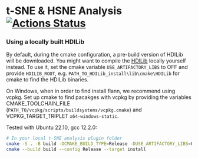 # t-SNE & HSNE Analysis  [![Actions Status](https://github.com/ManiVaultStudio/t-SNE-Analysis/actions/workflows/build.yml/badge.svg)](https://github.com/ManiVaultStudio/t-SNE-Analysis/actions)

### Using a locally built HDILib
By default, during the cmake configuration, a pre-build version of HDILib will be downloaded.
You might want to compile the [HDILib](https://github.com/biovault/HDILib) locally yourself instead. 
To use it, set the cmake variable `USE_ARTIFACTORY_LIBS` to OFF and provide `HDILIB_ROOT`, e.g. `PATH_TO_HDILib_install\lib\cmake\HDILib` for cmake to find the HDILib binaries.

On Windows, when in order to find install flann, we recommend using vcpkg. Set up cmake to find pacakges with vcpkg by providing the variables CMAKE_TOOLCHAIN_FILE (`PATH_TO/vcpkg/scripts/buildsystems/vcpkg.cmake`) and VCPKG_TARGET_TRIPLET `x64-windows-static`.


Tested with Ubuntu 22.10, gcc 12.2.0:
```bash
# In your local t-SNE analysis plugin folder
cmake -S . -B build -DCMAKE_BUILD_TYPE=Release -DUSE_ARTIFACTORY_LIBS=OFF -DHDILIB_ROOT=/PATH/TO/YOUR/LOCALHDILIB -DMV_INSTALL_DIR=/PATH/TO/MANIVAULT
cmake --build build --config Release --target install
```
